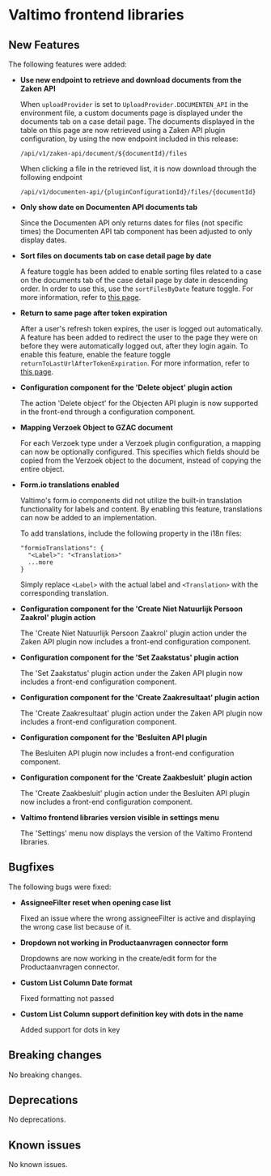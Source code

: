 # Valtimo frontend libraries

## New Features

The following features were added:

*   **Use new endpoint to retrieve and download documents from the Zaken API**

    When `uploadProvider` is set to `UploadProvider.DOCUMENTEN_API` in the environment file, a custom documents page is displayed under the documents tab on a case detail page. The documents displayed in the table on this page are now retrieved using a Zaken API plugin configuration, by using the new endpoint included in this release:

    `/api/v1/zaken-api/document/${documentId}/files`

    When clicking a file in the retrieved list, it is now download through the following endpoint

    `/api/v1/documenten-api/{pluginConfigurationId}/files/{documentId}`
*   **Only show date on Documenten API documents tab**

    Since the Documenten API only returns dates for files (not specific times) the Documenten API tab component has been adjusted to only display dates.
*   **Sort files on documents tab on case detail page by date**

    A feature toggle has been added to enable sorting files related to a case on the documents tab of the case detail page by date in descending order. In order to use this, use the `sortFilesByDate` feature toggle. For more information, refer to [this page](../../../nog-een-plek-geven/reference/feature-toggles.md).
*   **Return to same page after token expiration**

    After a user's refresh token expires, the user is logged out automatically. A feature has been added to redirect the user to the page they were on before they were automatically logged out, after they login again. To enable this feature, enable the feature toggle `returnToLastUrlAfterTokenExpiration`. For more information, refer to [this page](../../../nog-een-plek-geven/reference/feature-toggles.md).
*   **Configuration component for the 'Delete object' plugin action**

    The action 'Delete object' for the Objecten API plugin is now supported in the front-end through a configuration component.
*   **Mapping Verzoek Object to GZAC document**

    For each Verzoek type under a Verzoek plugin configuration, a mapping can now be optionally configured. This specifies which fields should be copied from the Verzoek object to the document, instead of copying the entire object.
*   **Form.io translations enabled**

    Valtimo's form.io components did not utilize the built-in translation functionality for labels and content. By enabling this feature, translations can now be added to an implementation.

    To add translations, include the following property in the i18n files:

    ```
    "formioTranslations": {
      "<Label>": "<Translation>"
      ...more
    }
    ```

    Simply replace `<Label>` with the actual label and `<Translation>` with the corresponding translation.
*   **Configuration component for the 'Create Niet Natuurlijk Persoon Zaakrol' plugin action**

    The 'Create Niet Natuurlijk Persoon Zaakrol' plugin action under the Zaken API plugin now includes a front-end configuration component.
*   **Configuration component for the 'Set Zaakstatus' plugin action**

    The 'Set Zaakstatus' plugin action under the Zaken API plugin now includes a front-end configuration component.
*   **Configuration component for the 'Create Zaakresultaat' plugin action**

    The 'Create Zaakresultaat' plugin action under the Zaken API plugin now includes a front-end configuration component.
*   **Configuration component for the 'Besluiten API plugin**

    The Besluiten API plugin now includes a front-end configuration component.
*   **Configuration component for the 'Create Zaakbesluit' plugin action**

    The 'Create Zaakbesluit' plugin action under the Besluiten API plugin now includes a front-end configuration component.
*   **Valtimo frontend libraries version visible in settings menu**

    The 'Settings' menu now displays the version of the Valtimo Frontend libraries.

## Bugfixes

The following bugs were fixed:

*   **AssigneeFilter reset when opening case list**

    Fixed an issue where the wrong assigneeFilter is active and displaying the wrong case list because of it.
*   **Dropdown not working in Productaanvragen connector form**

    Dropdowns are now working in the create/edit form for the Productaanvragen connector.
*   **Custom List Column Date format**

    Fixed formatting not passed
*   **Custom List Column support definition key with dots in the name**

    Added support for dots in key

## Breaking changes

No breaking changes.

## Deprecations

No deprecations.

## Known issues

No known issues.
